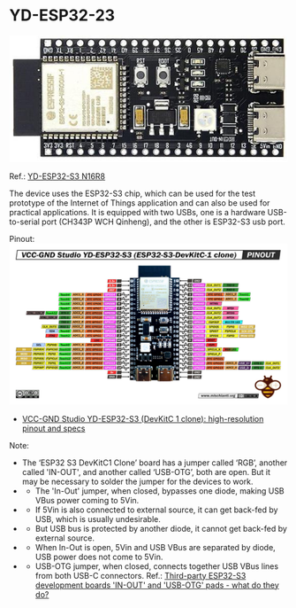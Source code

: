 # YD-ESP32-23

![img](https://raw.githubusercontent.com/rtek1000/YD-ESP32-23/main/yd_esp32_s3-23.jpg)


Ref.: [YD-ESP32-S3 N16R8](https://circuitpython.org/board/yd_esp32_s3_n16r8/)

The device uses the ESP32-S3 chip, which can be used for the test prototype of the Internet of Things application and can also be used for practical applications. It is equipped with two USBs, one is a hardware USB-to-serial port (CH343P WCH Qinheng), and the other is ESP32-S3 usb port.

Pinout:
![img](https://raw.githubusercontent.com/rtek1000/YD-ESP32-23/main/yd-esp32-s3-devkitc-1-clone-pinout.jpg)

- [VCC-GND Studio YD-ESP32-S3 (DevKitC 1 clone): high-resolution pinout and specs](https://mischianti.org/vcc-gnd-studio-yd-esp32-s3-devkitc-1-clone-high-resolution-pinout-and-specs/)

Note:
- The ‘ESP32 S3 DevKitC1 Clone’ board has a jumper called ‘RGB’, another called 'IN-OUT', and another called ‘USB-OTG’, both are open. But it may be necessary to solder the jumper for the devices to work.
- - The 'In-Out' jumper, when closed, bypasses one diode, making USB VBus power coming to 5Vin.
- - If 5Vin is also connected to external source, it can get back-fed by USB, which is usually undesirable.
- - But USB bus is protected by another diode, it cannot get back-fed by external source.
- - When In-Out is open, 5Vin and USB VBus are separated by diode, USB power does not come to 5Vin.
- - USB-OTG jumper, when closed, connects together USB VBus lines from both USB-C connectors.
Ref.: [Third-party ESP32-S3 development boards 'IN-OUT' and 'USB-OTG' pads - what do they do?](https://www.reddit.com/r/esp32/comments/10rdngp/thirdparty_esp32s3_development_boards_inout_and/?rdt=39953)
